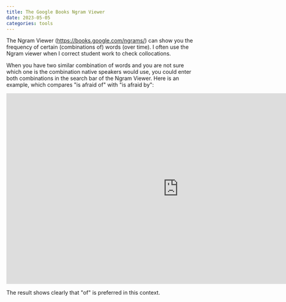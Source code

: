 ```yaml
---
title: The Google Books Ngram Viewer
date: 2023-05-05
categories: tools
---
```


The Ngram Viewer (<https://books.google.com/ngrams/>) can show you the frequency
of certain (combinations of) words (over time). I often use the Ngram viewer when
I correct student work to check collocations.

When you have two similar combination of words and you are not sure which one
is the combination native speakers would use, you could enter both combinations
in the search bar of the Ngram Viewer. Here is an example, which compares "is
afraid of" with "is afraid by":

<iframe name="ngram_chart"
src="https://books.google.com/ngrams/interactive_chart?content=is+afraid+of,+is+afraid+by&year_start=1800&year_end=2019&corpus=en-2019&smoothing=3"
width=900 height=500 marginwidth=0 marginheight=0 hspace=0 vspace=0
frameborder=0 scrolling=no></iframe>

The result shows clearly that "of" is preferred in this context.
